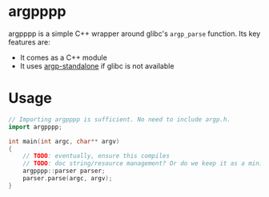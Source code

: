 <!--
SPDX-FileCopyrightText: 2025 Thomas Mathys
SPDX-License-Identifier: MIT
-->

# argpppp

argpppp is a simple C++ wrapper around glibc's `argp_parse` function.
Its key features are:
* It comes as a C++ module
* It uses [argp-standalone](https://github.com/tom42/argp-standalone) if glibc
  is not available

# Usage

```c++
// Importing argpppp is sufficient. No need to include argp.h.
import argpppp;

int main(int argc, char** argv)
{
    // TODO: eventually, ensure this compiles
    // TODO: doc string/resource management? Or do we keep it as a minimal example?
    argpppp::parser parser;
    parser.parse(argc, argv);
}
```